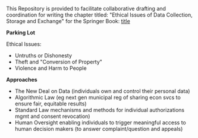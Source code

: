 This Repository is provided to facilitate collaborative drafting and coordination for writing the chapter titled: "Ethical Issues of Data Collection, Storage and Exchange" for the Springer Book: [title](http://www.example.org/)



**Parking Lot**

Ethical Issues: 
* Untruths or Dishonesty 
* Theft and "Conversion of Property" 
* Violence and Harm to People

**Approaches**
* The New Deal on Data (individuals own and control their personal data)
* Algorithmic Law (eg next gen municipal reg of sharing econ svcs to ensure fair, equitable results)
* Standard Law mechanisms and methods for individual authorizations mgmt and consent revocation)
* Human Oversight enabling individuals to trigger meaningful access to human decision makers (to answer complaint/question and appeals)

